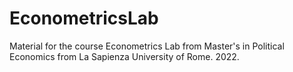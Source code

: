 # EconometricsLab
Material for the course Econometrics Lab from Master's in Political Economics from La Sapienza University of Rome. 2022.
